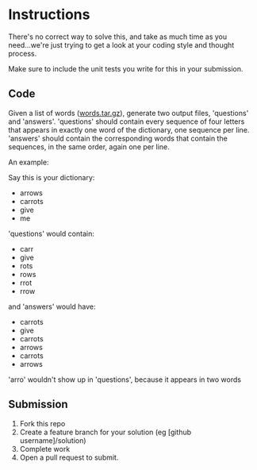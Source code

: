# Instructions

There's no correct way to
solve this, and take as much time as you need...we're just trying to
get a look at your coding style and thought process.

Make sure to include the unit tests you write for this in your submission.

## Code

Given a list of words ([words.tar.gz](https://github.com/riverock/ruby-quiz/blob/master/words.tar.gz)), generate two output
files, 'questions' and 'answers'.  'questions' should contain every
sequence of four letters that appears in exactly one word of the
dictionary, one sequence per line.  'answers' should contain the
corresponding words that contain the sequences, in the same order,
again one per line.


An example:


Say this is your dictionary:
* arrows
* carrots
* give
* me


'questions' would contain:
* carr
* give
* rots
* rows
* rrot
* rrow


and 'answers' would have:
* carrots
* give
* carrots
* arrows
* carrots
* arrows


'arro' wouldn't show up in 'questions', because it appears in two words

## Submission

1. Fork this repo
2. Create a feature branch for your solution (eg [github username]/solution)
3. Complete work
4. Open a pull request to submit.
